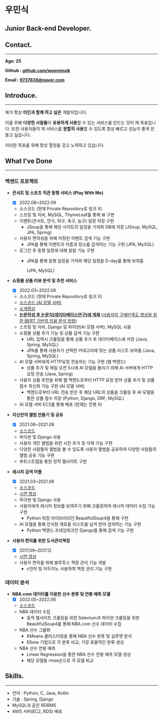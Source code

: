 # 우민식
## Junior Back-end Developer.

## **Contact.**

---

**Age: 25**

**Github : [github.com/woominsik](https://github.com/woominsik)**

**Email : 9737638@naver.com**

## Introduce.

---

제가 항상 **타인과 함께 하고 싶은** 개발자입니다.

이를 위해 **다양한 사람들**이 **유용하게 사용**할 수 있는 서비스를 만드는 것이 제 목표입니다.
또한 사용자들이 제 서비스를 **원할히 사용**할 수 있도록 항상 빠르고 성능이 좋게 만들고 싶습니다.

이러한 목표를 위해 항상 열정을 갖고 노력하고 있습니다.

## What I’ve Done

---

### 백엔드 프로젝트

- **콘서트 및 스포츠 직관 동행 서비스 (Play With Me)**
    - [x]  2022.08~2022.09
    - 소스코드 (현재 Private Repository로 링크 X)
    - 스프링 및 자바, MySQL, ThymeLeaf를 통해 뷰 구현
    - 이벤트(콘서트, 연극, 야구, 축구, 농구) 일정 저장 구현
        - JSoup을 통해 해당 사이트의 일정을 가져와 DB에 저장
        (JSoup, MySQL, JPA, Spring)
    - 사용자 편의성을 위해 저장된 이벤트 검색 기능 구현
        - JPA를 통해 이벤트의 이름과 장소를 검색하는 기능 구현
        (JPA, MySQL)
    - 로그인 후 동행 일정에 대해 알람 기능 구현
        - JPA를 통해 동행 일정을 가져와 해당 일정을 D-day를 통해 보여줌
            
            (JPA, MySQL)
            
    
- **쇼핑몰 상품 리뷰 분석 및 추천 서비스**
    - [x]  2022.03~2022.06
    - 소스코드 (현재 Private Repository로 링크 X)
    - [소스코드 (AI 모델 서버)](https://github.com/woominsik/sinsahelper-ai_server)
    - [소개영상](https://youtu.be/w6WLZEoQJkk)
    - [**논문작성 후 논문지(데이타베이스연구)에 게재**](https://www.kci.go.kr/kciportal/ci/sereArticleSearch/ciSereArtiView.kci?sereArticleSearchBean.artiId=ART002871168) 
    ([사용자의 구매만족도 향상을 위한 BERT 기반의 리뷰 분석 방법](https://www.kci.go.kr/kciportal/ci/sereArticleSearch/ciSereArtiView.kci?sereArticleSearchBean.artiId=ART002871168))
    - 스프링 및 자바, Django 및 파이썬(Ai 모델 서버), MySQL 사용
    - 쇼핑몰 상품 추가 기능 및 상품 검색 기능 구현
        - URL 입력시 크롤링을 통해 상품 추가 후 데이터베이스에 저장
        (Java, Spring, MySQL)
        - JPA를 통해 사용자가 선택한 카테고리에 맞는 상품 리스트 보여줌
        (Java, Spring, MySQL)
    - AI 모델 서버에게 HTTP요청 전송하는 기능 구현 (웹 백엔드)
        - 상품 추가 및 매일 오전 5시에 AI 모델을 돌리기 위해 AI 서버에게 HTTP 요청 전송
        (Java, Spring)
    - 사용자 상품 추천을 위해 웹 백엔드로부터 HTTP 요청 받아 상품 추가 및 상품 점수 최신화 기능 구현 (AI 모델 서버)
        - 백엔드로부터 URL 전송 받은 후 해당 URL의 상품을 크롤링 후 AI 모델을 통한 상품 점수 저장
        (Python, Django, DRF, MySQL)
    - AI 모델 서버 EC2를 통해 배포 (현재는 진행 X)
    
- **자신만의 앨범 만들기 및 공유**
    - [x]  2021.06~2021.08
    - [소스코드](https://github.com/woominsik/image_classifier)
    - 파이썬 및 Django 사용
    - 사용자 개인 앨범을 위한 사진 추가 및 삭제 기능 구현
    - 다양한 사람들의 앨범을 볼 수 있도록 사용자 앨범을 공유하여 다양한 사람들의 앨범 공유 기능 구현
    - 부트스트랩을 통한 정적 웹사이트 구현
    
- **레시피 검색 어플**
    - [x]  2021.03~2021.06
    - [소스코드](https://github.com/woominsik/recipe_search_server/tree/master)
    - [시연 영상](https://www.youtube.com/shorts/ytoNz89gsw4)
    - 파이썬 및 Django 사용
    - 사용자에게 레시피 정보를 보여주기 위해 크롤링하여 레시피 데이터 수집 기능 구현
        - Python 외장 라이브러리인 BeautifulSoup4을 통해 구현
    - AI 모델을 통해 인식된 재료들 리스트를 넘겨 받아 검색하는 기능 구현
        - Python 백엔드 프레임워크인 Django를 통해 검색 기능 구현

- **사용자 편의를 위한 도서관리책장**
    - [x]  2017.09~2017.12
    - [시연 영상](https://www.youtube.com/shorts/EfaWzDeHhMA)
    - 사용자 편의를 위해 블루투스 책장 관리 기능 개발
        - c언어 및 아두이노 사용하여 책장 관리 기능 구현

### 데이터 분석

- **NBA.com 데이터를 이용한 선수 분류 및 연봉 예측 모델**
    - [x]  2022.05~2022.06
    - [소스코드](https://github.com/woominsik/NBA_Player_Analysis)
    - NBA 데이터 수집
        - 동적 웹사이트 크롤링을 위한 Selenium과 파이썬 크롤링을 위한 BeautifulSoup4를 통해 NBA.com 선수 데이터 수집
    - NBA 선수 그룹화
        - KMeans 클러스터링을 통해 NBA 선수 분류 및 실루엣 분석
        - Elbow 기법으로 각 분류 비교, 가장 효율적인 분류 생성
    - NBA 선수 연봉 예측
        - Linear Regression을 통한 NBA 선수 연봉 예측 모델 생성
        - 해당 모델들 rmse순으로 각 모델 비교

## Skills.

---

- 언어 : Python, C, Java, Kotlin
- 기술 : Spring, Django
- MySQL과 같은 RDBMS
- AWS 서버(EC2, RDS) 배포
